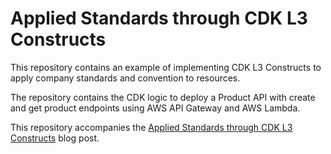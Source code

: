 # Applied Standards through CDK L3 Constructs

This repository contains an example of implementing CDK L3 Constructs to apply company standards and convention to resources.

The repository contains the CDK logic to deploy a Product API with create and get product endpoints using AWS API Gateway and AWS Lambda.

This repository accompanies the [Applied Standards through CDK L3 Constructs](https://jcdubs.medium.com/applied-standards-through-cdk-l3-constructs-e2c98cf102aa) blog post.
